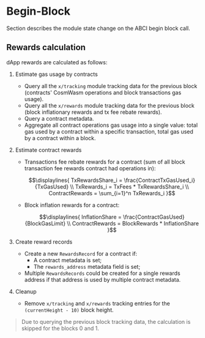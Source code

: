 <!--
order: 4
-->

# Begin-Block

Section describes the module state change on the ABCI begin block call.

## Rewards calculation

dApp rewards are calculated as follows:

1. Estimate gas usage by contracts

   * Query all the `x/tracking` module tracking data for the previous block (contracts' CosmWasm operations and block transactions gas usage).
   * Query all the `x/rewards` module tracking data for the previous block (block inflationary rewards and tx fee rebate rewards).
   * Query a contract metadata.
   * Aggregate all contract operations gas usage into a single value: total gas used by a contract within a specific transaction, total gas used by a contract within a block.

2. Estimate contract rewards

   * Transactions fee rebate rewards for a contract (sum of all block transaction fee rewards contract had operations in):
     
     $$\displaylines{
     TxRewardsShare_i = \frac{ContractTxGasUsed_i}{TxGasUsed} \\
     TxRewards_i = TxFees * TxRewardsShare_i \\
     ContractRewards = \sum_{i=1}^n TxRewards_i
     }$$

   * Block inflation rewards for a contract:
     
     $$\displaylines{
     InflationShare = \frac{ContractGasUsed}{BlockGasLimit} \\
     ContractRewards = BlockRewards * InflationShare
     }$$

3. Create reward records

   * Create a new `RewardsRecord` for a contract if:
     * A contract metadata is set;
     * The `rewards_address` metadata field is set;
   * Multiple `RewardsRecords` could be created for a single rewards address if that address is used by multiple contract metadata.

4. Cleanup

   * Remove `x/tracking` and `x/rewards` tracking entries for the `(currentHeight - 10)` block height.

> Due to querying the previous block tracking data, the calculation is skipped for the blocks 0 and 1.
